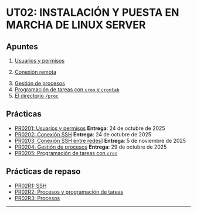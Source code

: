# UT02: INSTALACIÓN Y PUESTA EN MARCHA DE LINUX SERVER

## Apuntes

1. [Usuarios y permisos](./apuntes/1_usuarios_permisos.md)
<!-- 2. [Redes Linux](./apuntes/2_redes_linux.md) -->
2. [Conexión remota](./apuntes/3_conexion_remota.md)
<!-- 4. [Almacenamiento y discos](./apuntes/4_almacenamiento_discos.md) (**REPASO**) -->
3. [Gestión de procesos](./apuntes/5_procesos.md)
4. [Programación de tareas con `cron` y `crontab`](./apuntes/6_cron.md)
5. [El directorio `/proc`](./apuntes/7_directorio_proc.md)


## Prácticas

- [PR0201: Usuarios y permisos](./Practicas/PR0201_Usuarios_y_Permisos/PR0201_Usuarios_y_Permisos.md) **Entrega**: 24 de octubre de 2025
- [PR0202: Conexión SSH](./Practicas/PR0202_SSH/PR0202_SSH.md) **Entrega**: 24 de octubre de 2025
- [PR0203: Conexión SSH entre redes](./Practicas/PR0R1_Conexion_Remota_con_SSH_entre_Redes/)] **Entrega**: 5 de noviembre de 2025
- [PR0204: Gestión de procesos](./Practicas/PR0204_Procesos/PR0204_Procesos.md) **Entrega**: 29 de octubre de 2025
- [PR0205: Programación de tareas con `cron`](./Practicas/PR0205_Cron/PR0205_Cron.md)

## Prácticas de repaso

- [PR02R1: SSH](./practicas/pr0203_ssh_varios_usuarios.md)
- [PR02R2: Procesos y programación de tareas](./practicas/PR02R2_cron.md)
- [PR02R3: Procesos](./practicas/PR02R3_procesos.md)


--- 